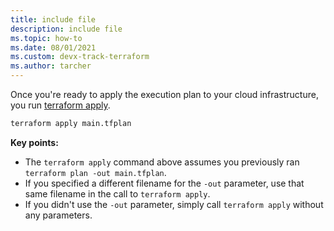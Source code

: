 ```yaml
---
title: include file
description: include file
ms.topic: how-to
ms.date: 08/01/2021
ms.custom: devx-track-terraform
ms.author: tarcher
---
```


Once you're ready to apply the execution plan to your cloud infrastructure, you run [terraform apply](https://www.terraform.io/docs/commands/apply.html).

```cmd
terraform apply main.tfplan
```

**Key points:**

- The `terraform apply` command above assumes you previously ran `terraform plan -out main.tfplan`.
- If you specified a different filename for the `-out` parameter, use that same filename in the call to `terraform apply`.
- If you didn't use the `-out` parameter, simply call `terraform apply` without any parameters.